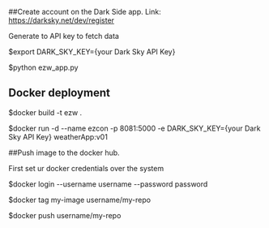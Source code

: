 ##Create account on the Dark Side app.
Link: https://darksky.net/dev/register

Generate to API key to fetch data

$export DARK_SKY_KEY={your Dark Sky API Key}

$python ezw_app.py  

## Docker deployment
$docker build -t ezw .

$docker run -d --name ezcon -p 8081:5000 -e DARK_SKY_KEY={your Dark Sky API Key} weatherApp:v01

##Push image to the docker hub.

First set ur docker credentials over the system

$docker login --username username --password password

$docker tag my-image username/my-repo

$docker push username/my-repo

